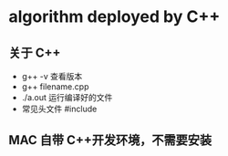 # algorithm deployed by C++

## 关于 C++

- g++ -v 查看版本
- g++ filename.cpp
- ./a.out 运行编译好的文件
- 常见头文件 #include <iostream>

## MAC 自带 C++开发环境，不需要安装
